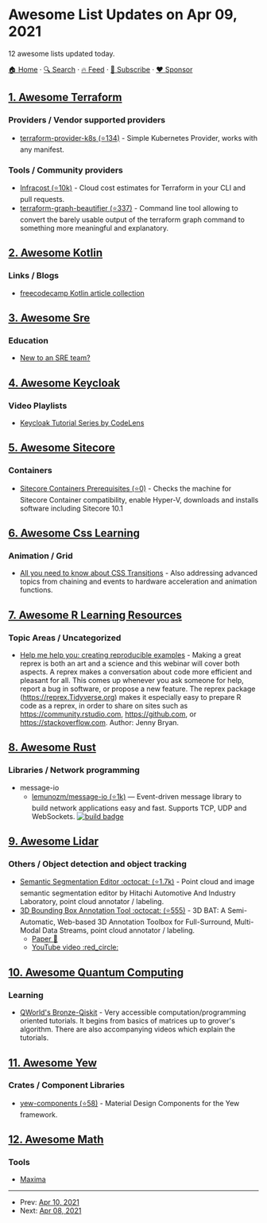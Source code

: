 # Awesome List Updates on Apr 09, 2021

12 awesome lists updated today.

[🏠 Home](/README.md) · [🔍 Search](https://www.trackawesomelist.com/search/) · [🔥 Feed](https://www.trackawesomelist.com/rss.xml) · [📮 Subscribe](https://trackawesomelist.us17.list-manage.com/subscribe?u=d2f0117aa829c83a63ec63c2f&id=36a103854c) · [❤️  Sponsor](https://github.com/sponsors/theowenyoung)



## [1. Awesome Terraform](/content/shuaibiyy/awesome-terraform/README.md)

### Providers / Vendor supported providers

*   [terraform-provider-k8s (⭐134)](https://github.com/banzaicloud/terraform-provider-k8s) - Simple Kubernetes Provider, works with any manifest.

### Tools / Community providers

*   [Infracost (⭐10k)](https://github.com/infracost/infracost) - Cloud cost estimates for Terraform in your CLI and pull requests.
*   [terraform-graph-beautifier (⭐337)](https://github.com/pcasteran/terraform-graph-beautifier) - Command line tool allowing to convert the barely usable output of the terraform graph command to something more meaningful and explanatory.

## [2. Awesome Kotlin](/content/KotlinBy/awesome-kotlin/README.md)

### Links / Blogs

*   [freecodecamp Kotlin article collection](https://www.freecodecamp.org/news/tag/kotlin/)

## [3. Awesome Sre](/content/dastergon/awesome-sre/README.md)

### Education

*   [New to an SRE team?](https://www.linkedin.com/pulse/new-sre-team-anthony-caiafa/)

## [4. Awesome Keycloak](/content/thomasdarimont/awesome-keycloak/README.md)

### Video Playlists

*   [Keycloak Tutorial Series by CodeLens](https://www.youtube.com/watch?v=Lr9WeIMtFow\&list=PLeGNmkzI56BTjRxNGxUhh4k30FD_gy0pC)

## [5. Awesome Sitecore](/content/MartinMiles/awesome-sitecore/README.md)

### Containers

*   [Sitecore Containers Prerequisites (⭐0)](https://github.com/nickwesselman/sitecore-containers-prerequisites) - Checks the machine for Sitecore Container compatibility, enable Hyper-V, downloads and installs software including Sitecore 10.1

## [6. Awesome Css Learning](/content/micromata/awesome-css-learning/README.md)

### Animation / Grid

*   [All you need to know about CSS Transitions](https://blog.alexmaccaw.com/all-you-need-to-know-about-css-transitions/) - Also addressing advanced topics from chaining and events to hardware acceleration and animation functions.

## [7. Awesome R Learning Resources](/content/iamericfletcher/awesome-r-learning-resources/README.md)

### Topic Areas / Uncategorized

*   [Help me help you: creating reproducible examples](https://www.youtube.com/watch?v=5gqksthQ0cM) - Making a great reprex is both an art and a science and this webinar will cover both aspects. A reprex makes a conversation about code more efficient and pleasant for all. This comes up whenever you ask someone for help, report a bug in software, or propose a new feature. The reprex package (<https://reprex.Tidyverse.org>) makes it especially easy to prepare R code as a reprex, in order to share on sites such as <https://community.rstudio.com>, <https://github.com>, or <https://stackoverflow.com>. Author: Jenny Bryan.

## [8. Awesome Rust](/content/rust-unofficial/awesome-rust/README.md)

### Libraries / Network programming

*   message-io
    *   [lemunozm/message-io (⭐1k)](https://github.com/lemunozm/message-io) — Event-driven message library to build network applications easy and fast. Supports TCP, UDP and WebSockets. [![build badge](https://img.shields.io/github/workflow/status/lemunozm/message-io/message-io%20ci)](https://github.com/lemunozm/message-io/actions?query=workflow%3A%22message-io+ci%22)

## [9. Awesome Lidar](/content/szenergy/awesome-lidar/README.md)

### Others / Object detection and object tracking

*   [Semantic Segmentation Editor :octocat: (⭐1.7k)](https://github.com/Hitachi-Automotive-And-Industry-Lab/semantic-segmentation-editor) - Point cloud and image semantic segmentation editor by Hitachi Automotive And Industry Laboratory, point cloud annotator / labeling.
*   [3D Bounding Box Annotation Tool :octocat: (⭐555)](https://github.com/walzimmer/3d-bat) - 3D BAT: A Semi-Automatic, Web-based 3D Annotation Toolbox for Full-Surround, Multi-Modal Data Streams, point cloud annotator / labeling.
    *   [Paper :newspaper:](https://arxiv.org/pdf/1905.00525.pdf)
    *   [YouTube video :red\_circle:](https://www.youtube.com/watch?v=gSGG4Lw8BSU)

## [10. Awesome Quantum Computing](/content/desireevl/awesome-quantum-computing/README.md)

### Learning

*   [QWorld's Bronze-Qiskit](https://gitlab.com/qworld/bronze-qiskit) - Very accessible computation/programming oriented tutorials. It begins from basics of matrices up to grover's algorithm. There are also accompanying videos which explain the tutorials.

## [11. Awesome Yew](/content/jetli/awesome-yew/README.md)

### Crates / Component Libraries

*   [yew-components (⭐58)](https://github.com/angular-rust/yew-components) - Material Design Components for the Yew framework.

## [12. Awesome Math](/content/rossant/awesome-math/README.md)

### Tools

*   [Maxima](https://maxima.sourceforge.io/)

---

- Prev: [Apr 10, 2021](/content/2021/04/10/README.md)
- Next: [Apr 08, 2021](/content/2021/04/08/README.md)